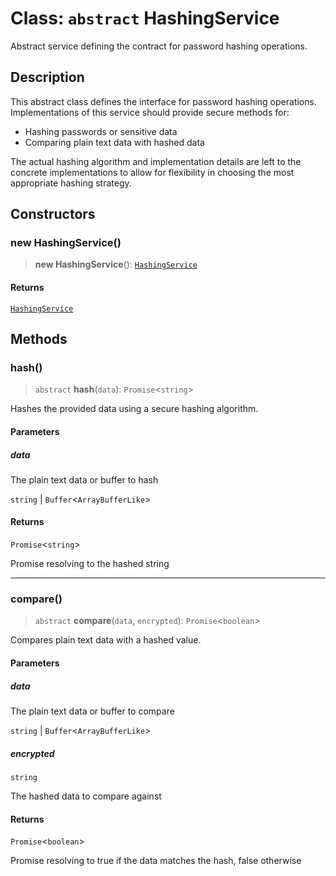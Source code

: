 # Class: `abstract` HashingService

Abstract service defining the contract for password hashing operations.

## Description

This abstract class defines the interface for password hashing operations.
Implementations of this service should provide secure methods for:
- Hashing passwords or sensitive data
- Comparing plain text data with hashed data

The actual hashing algorithm and implementation details are left to the concrete implementations
to allow for flexibility in choosing the most appropriate hashing strategy.

## Constructors

### new HashingService()

> **new HashingService**(): [`HashingService`](HashingService.md)

#### Returns

[`HashingService`](HashingService.md)

## Methods

### hash()

> `abstract` **hash**(`data`): `Promise`\<`string`\>

Hashes the provided data using a secure hashing algorithm.

#### Parameters

##### data

The plain text data or buffer to hash

`string` | `Buffer`\<`ArrayBufferLike`\>

#### Returns

`Promise`\<`string`\>

Promise resolving to the hashed string

***

### compare()

> `abstract` **compare**(`data`, `encrypted`): `Promise`\<`boolean`\>

Compares plain text data with a hashed value.

#### Parameters

##### data

The plain text data or buffer to compare

`string` | `Buffer`\<`ArrayBufferLike`\>

##### encrypted

`string`

The hashed data to compare against

#### Returns

`Promise`\<`boolean`\>

Promise resolving to true if the data matches the hash, false otherwise

